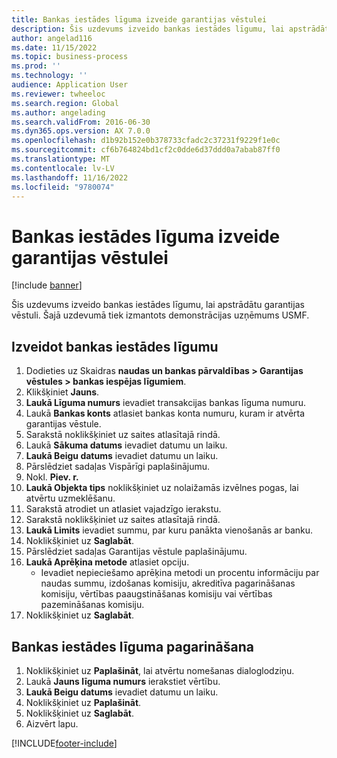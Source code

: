 ```yaml
---
title: Bankas iestādes līguma izveide garantijas vēstulei
description: Šis uzdevums izveido bankas iestādes līgumu, lai apstrādātu garantijas vēstuli.
author: angelad116
ms.date: 11/15/2022
ms.topic: business-process
ms.prod: ''
ms.technology: ''
audience: Application User
ms.reviewer: twheeloc
ms.search.region: Global
ms.author: angelading
ms.search.validFrom: 2016-06-30
ms.dyn365.ops.version: AX 7.0.0
ms.openlocfilehash: d1b92b152e0b378733cfadc2c37231f9229f1e0c
ms.sourcegitcommit: cf6b764824bd1cf2c0dde6d37ddd0a7abab87ff0
ms.translationtype: MT
ms.contentlocale: lv-LV
ms.lasthandoff: 11/16/2022
ms.locfileid: "9780074"
---
```

# <a name="create-a-bank-facility-agreement-for-the-letter-of-guarantee"></a>Bankas iestādes līguma izveide garantijas vēstulei

[!include [banner](../../includes/banner.md)]

Šis uzdevums izveido bankas iestādes līgumu, lai apstrādātu garantijas vēstuli. Šajā uzdevumā tiek izmantots demonstrācijas uzņēmums USMF. 


## <a name="create-bank-facility-agreement"></a>Izveidot bankas iestādes līgumu
1. Dodieties uz Skaidras **naudas un bankas pārvaldības > Garantijas vēstules > bankas iespējas līgumiem**.
2. Klikšķiniet **Jauns**.
3. **Laukā Līguma numurs** ievadiet transakcijas bankas līguma numuru.
4. Laukā **Bankas konts** atlasiet bankas konta numuru, kuram ir atvērta garantijas vēstule. 
5. Sarakstā noklikšķiniet uz saites atlasītajā rindā.
6. Laukā **Sākuma datums** ievadiet datumu un laiku.
7. **Laukā Beigu datums** ievadiet datumu un laiku.
8. Pārslēdziet sadaļas Vispārīgi paplašinājumu.
9. Nokl. **Piev. r.**
10. **Laukā Objekta tips** noklikšķiniet uz nolaižamās izvēlnes pogas, lai atvērtu uzmeklēšanu.
11. Sarakstā atrodiet un atlasiet vajadzīgo ierakstu.
12. Sarakstā noklikšķiniet uz saites atlasītajā rindā.
13. **Laukā Limits** ievadiet summu, par kuru panākta vienošanās ar banku.
14. Noklikšķiniet uz **Saglabāt**.
15. Pārslēdziet sadaļas Garantijas vēstule paplašinājumu.
16. **Laukā Aprēķina metode** atlasiet opciju.
    * Ievadiet nepieciešamo aprēķina metodi un procentu informāciju par naudas summu, izdošanas komisiju, akreditīva pagarināšanas komisiju, vērtības paaugstināšanas komisiju vai vērtības pazemināšanas komisiju.   
17. Noklikšķiniet uz **Saglabāt**.

## <a name="extend-bank-facility-agreement"></a>Bankas iestādes līguma pagarināšana
1. Noklikšķiniet uz **Paplašināt**, lai atvērtu nomešanas dialoglodziņu.
2. Laukā **Jauns līguma numurs** ierakstiet vērtību.
3. **Laukā Beigu datums** ievadiet datumu un laiku.
4. Noklikšķiniet uz **Paplašināt**.
5. Noklikšķiniet uz **Saglabāt**.
6. Aizvērt lapu.



[!INCLUDE[footer-include](../../../includes/footer-banner.md)]
